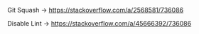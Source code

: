 Git Squash -> https://stackoverflow.com/a/2568581/736086

Disable Lint -> https://stackoverflow.com/a/45666392/736086
